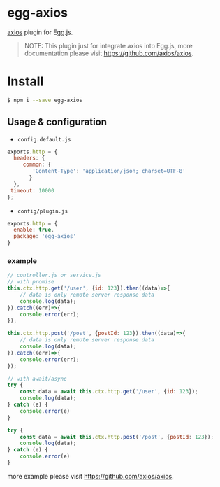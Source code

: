 # egg-axios
[axios](https://github.com/axios/axios) plugin for Egg.js.

> NOTE: This plugin just for integrate axios into Egg.js, more documentation please visit https://github.com/axios/axios.

# Install

```bash
$ npm i --save egg-axios
```

## Usage & configuration

- `config.default.js`

```js
exports.http = {
  headers: {
     common: {
        'Content-Type': 'application/json; charset=UTF-8'
       }
  },
 timeout: 10000
};
```

- `config/plugin.js`

``` js
exports.http = {
  enable: true,
  package: 'egg-axios'
}
```

### example

```js
// controller.js or service.js
// with promise
this.ctx.http.get('/user', {id: 123}).then((data)=>{
    // data is only remote server response data
    console.log(data);
}).catch((err)=>{
    console.error(err);
});
```
```js
this.ctx.http.post('/post', {postId: 123}).then((data)=>{
    // data is only remote server response data
    console.log(data);
}).catch((err)=>{
    console.error(err);
});
```
```js
// with await/async
try {
    const data = await this.ctx.http.get('/user', {id: 123});
    console.log(data);
} catch (e) {
    console.error(e)
}
```
```js
try {
    const data = await this.ctx.http.post('/post', {postId: 123});
    console.log(data);
} catch (e) {
    console.error(e)
}
```
more example please visit https://github.com/axios/axios.

